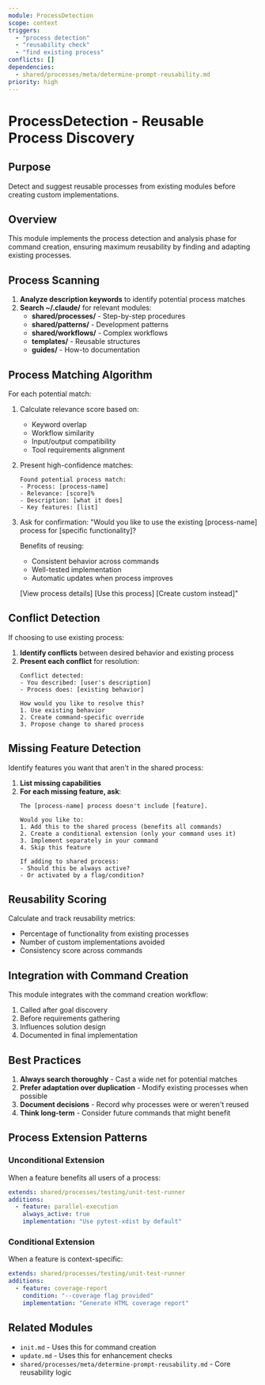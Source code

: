 ```yaml
---
module: ProcessDetection  
scope: context
triggers: 
  - "process detection"
  - "reusability check"
  - "find existing process"
conflicts: []
dependencies:
  - shared/processes/meta/determine-prompt-reusability.md
priority: high
---
```


# ProcessDetection - Reusable Process Discovery

## Purpose
Detect and suggest reusable processes from existing modules before creating custom implementations.

## Overview
This module implements the process detection and analysis phase for command creation, ensuring maximum reusability by finding and adapting existing processes.

## Process Scanning

1. **Analyze description keywords** to identify potential process matches
2. **Search ~/.claude/** for relevant modules:
   - **shared/processes/** - Step-by-step procedures
   - **shared/patterns/** - Development patterns
   - **shared/workflows/** - Complex workflows
   - **templates/** - Reusable structures
   - **guides/** - How-to documentation

## Process Matching Algorithm

For each potential match:

1. Calculate relevance score based on:
   - Keyword overlap
   - Workflow similarity
   - Input/output compatibility
   - Tool requirements alignment

2. Present high-confidence matches:
   ```
   Found potential process match:
   - Process: [process-name]
   - Relevance: [score]%
   - Description: [what it does]
   - Key features: [list]
   ```

3. Ask for confirmation:
   "Would you like to use the existing [process-name] process for [specific functionality]?
   
   Benefits of reusing:
   - Consistent behavior across commands
   - Well-tested implementation
   - Automatic updates when process improves
   
   [View process details] [Use this process] [Create custom instead]"

## Conflict Detection

If choosing to use existing process:

1. **Identify conflicts** between desired behavior and existing process
2. **Present each conflict** for resolution:
   ```
   Conflict detected:
   - You described: [user's description]
   - Process does: [existing behavior]
   
   How would you like to resolve this?
   1. Use existing behavior
   2. Create command-specific override
   3. Propose change to shared process
   ```

## Missing Feature Detection

Identify features you want that aren't in the shared process:

1. **List missing capabilities**
2. **For each missing feature, ask**:
   ```
   The [process-name] process doesn't include [feature].
   
   Would you like to:
   1. Add this to the shared process (benefits all commands)
   2. Create a conditional extension (only your command uses it)
   3. Implement separately in your command
   4. Skip this feature
   
   If adding to shared process:
   - Should this be always active?
   - Or activated by a flag/condition?
   ```

## Reusability Scoring

Calculate and track reusability metrics:
- Percentage of functionality from existing processes
- Number of custom implementations avoided
- Consistency score across commands

## Integration with Command Creation

This module integrates with the command creation workflow:
1. Called after goal discovery
2. Before requirements gathering
3. Influences solution design
4. Documented in final implementation

## Best Practices

1. **Always search thoroughly** - Cast a wide net for potential matches
2. **Prefer adaptation over duplication** - Modify existing processes when possible
3. **Document decisions** - Record why processes were or weren't reused
4. **Think long-term** - Consider future commands that might benefit

## Process Extension Patterns

### Unconditional Extension
When a feature benefits all users of a process:
```yaml
extends: shared/processes/testing/unit-test-runner
additions:
  - feature: parallel-execution
    always_active: true
    implementation: "Use pytest-xdist by default"
```

### Conditional Extension
When a feature is context-specific:
```yaml
extends: shared/processes/testing/unit-test-runner
additions:
  - feature: coverage-report
    condition: "--coverage flag provided"
    implementation: "Generate HTML coverage report"
```

## Related Modules
- `init.md` - Uses this for command creation
- `update.md` - Uses this for enhancement checks
- `shared/processes/meta/determine-prompt-reusability.md` - Core reusability logic